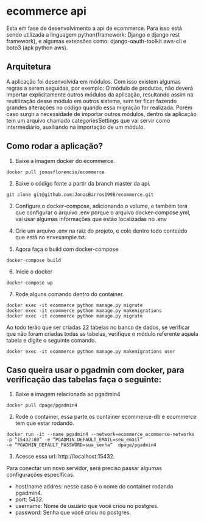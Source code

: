 # ecommerce api

Esta em fase de desenvolvimento a api de ecommerce. Para isso está sendo utilizada a linguagem python(framework: Django e django rest framework), e algumas extensões como: django-oauth-toolkit aws-cli e boto3 (apk python aws).

## Arquitetura
A aplicação foi desenvolvida em módulos. Com isso existem algumas regras a serem seguidas, por exemplo: O módulo de produtos, não deverá importar explicitamente outros módulos da aplicação, resultando assim na reutilização desse módulo em outros sistema, sem ter ficar fazendo grandes alterações no código quando essa migração for realizada. 
Porém caso surgir a necessidade de importar outros módulos, dentro da aplicação tem um arquivo chamado categoriesSettings que vai servir como intermediário, auxiliando na importação de um módulo. 

## Como rodar a aplicação? 

1. Baixe a imagem docker do ecommerce.
```
docker pull jonasflorencio/ecommerce
```
2. Baixe o código fonte a partir da branch master da api.
```
git clone git@github.com:JonasBarros1998/ecommerce.git
```
3. Configure o docker-compose, adicionando o volume, e também terá que configurar o arquivo .env porque o arquivo docker-compose.yml, vai usar algumas informações que estão localizadas no .env

4. Crie um arquivo .env na raiz do projeto, e cole dentro todo conteúdo que está no envexample.txt. 

5. Agora faça o build com docker-compose
```
docker-compose build
```
6. Inicie o docker
```
docker-compose up
```
7. Rode alguns comando dentro do container.
```
docker exec -it ecommerce python manage.py migrate
docker exec -it ecommerce python manage.py makemigrations
docker exec -it ecommerce python manage.py migrate
```
Ao todo terão que ser criadas 22 tabelas no banco de dados, se verificar que não foram criadas todas as tabelas, verifique o módulo referente aquela tabela e digite o seguinte comando. 

```
docker exec -it ecommerce python manage.py makemigrations user
```

## Caso queira usar o pgadmin com docker, para verificação das tabelas faça o seguinte: 

1. Baixe a imagem relacionada ao pgadmin4
```
docker pull dpage/pgadmin4
```
2. Rode o container, essa parte os container ecommerce-db e ecommerce tem que estar rodando. 
```
docker run -it --name pgadmin4 --network=ecommerce_ecommerce-networks -p “15432:80” -e “PGADMIN_DEFAULT_EMAIL=seu_email” 
-e “PGADMIN_DEFAULT_PASSWORD=sua_senha”  dpage/pgadmin4
```
3. Acesse essa url: http://localhost:15432. 

Para conectar um novo servidor, será preciso passar algumas configurações específicas.

- host/name addres: nesse caso é o nome do container rodando pgadmin4. 
- port: 5432.
- username: Nome de usuário que você criou no postgres.
- password: Senha que você criou no postgres.






